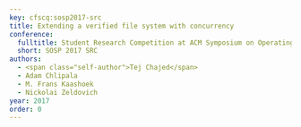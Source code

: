 ```yaml
---
key: cfscq:sosp2017-src
title: Extending a verified file system with concurrency
conference:
  fulltitle: Student Research Competition at ACM Symposium on Operating System Principles
  short: SOSP 2017 SRC
authors:
  - <span class="self-author">Tej Chajed</span>
  - Adam Chlipala
  - M. Frans Kaashoek
  - Nickolai Zeldovich
year: 2017
order: 0
---
```

